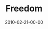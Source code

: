 ---
layout: message
category: message
series: "Free"
title: "Freedom"
date: 2010-02-21-00-00
message_id: 605
---